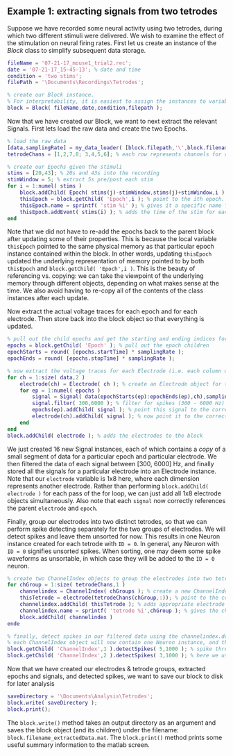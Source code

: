 ## Example 1: extracting signals from two tetrodes
Suppose we have recorded some neural activity using two tetrodes, during which two different stimuli were delivered. We wish to examine the effect of the stimulation on neural firing rates. First let us create an instance of the *Block* class to simplify subsequent data storage.

``` matlab
fileName = '07-21-17_mouse1_trial2.rec';
date = '07-21-17_15-45-13'; % date and time
condition = 'two stims';
filePath = '\Documents\Recordings\Tetrodes';

% create our Block instance. 
% For interpretability, it is easiest to assign the instances to variables with similar names as the classes they intantiate
block = Block( fileName,date,condition,filepath ); 
```

Now that we have created our Block, we want to next extract the relevant Signals. First lets load the raw data and create the two Epochs. 

``` matlab
% load the raw data
[data,samplingRate] = my_data_loader( [block.filepath,'\',block.filename] );
tetrodeChans = [1,2,7,8; 3,4,5,6]; % each row represents channels for one tetrode

% create our Epochs given the stimuli
stims = [20,43]; % 20s and 43s into the recording
stimWindow = 5; % extract 5s pre/post each stim
for i = 1:numel( stims )
    block.addChild( Epoch( stims(j)-stimWindow,stims(j)+stimWindow,i ) ); % creates an Epoch instances, stored into the block parent
    thisEpoch = block.getChild( 'Epoch',i ); % point to the ith epoch. No memory overhead in creating this local variable 
    thisEpoch.name = sprintf( 'stim %i' ); % gives it a specific name for us to remember later
    thisEpoch.addEvent( stims(i) ); % adds the time of the stim for each 
end
```

Note that we did not have to re-add the epochs back to the parent block after updating some of their properties. This is because the local variable `thisEpoch` pointed to the same physical memory as that particular epoch instance contained within the block. In other words, updating `thisEpoch` updated the underlying representation of memory pointed to by both `thisEpoch` and `block.getChild( 'Epoch',i )`. This is the beauty of referencing vs. copying: we can take the viewpoint of the underlying memory through different objects, depending on what makes sense at the time. We also avoid having to re-copy all of the contents of the class instances after each update.

Now extract the actual voltage traces for each epoch and for each electrode. Then store back into the block object so that everything is updated.

``` matlab
% pull out the child epochs and get the starting and ending indices for pulling out raw voltage
epochs = block.getChild( 'Epoch' ); % pull out the epoch children
epochStarts = round( [epochs.startTime] * samplingRate );
epochEnds = round( [epochs.stopTime] * samplingRate );

% now extract the voltage traces for each Electrode (i.e. each column of the data) & epoch
for ch = 1:size( data,2 )
    electrode(ch) = Electrode( ch ); % create an Electrode object for this channel
    for ep = 1:numel( epochs )
        signal = Signal( data(epochStarts(ep):epochEnds(ep),ch),samplingRate ); % create a signal, defined by the start/ending times of the epoch
        signal.filter( 300,6000 ); % filter for spikes (300 - 6000 Hz)
        epochs(ep).addChild( signal ); % point this signal to the correct epoch
        electrode(ch).addChild( signal ); % now point it to the correct electrode.
    end
end
block.addChild( electrode ); % adds the electrodes to the block
```

We just created 16 new Signal instances, each of which contains a *copy* of a small segment of data for a particular epoch and particular electrode. We then filtered the data of each signal between [300, 6000] Hz, and finally stored all the signals for a particular electrode into an Electrode instance. Note that our `electrode` variable is 1x8 here, where each dimension represents another electrode. Rather than performing `block.addChild( electrode )` for each pass of the for loop, we can just add all 1x8 electrode objects simultaneously. Also note that each `signal` now correctly references the parent `electrode` and `epoch`.

Finally, group our electrodes into two distinct tetrodes, so that we can perform spike detecting separately for the two groups of electrodes. We will detect spikes and leave them unsorted for now. This results in one Neuron instance created for each tetrode with `ID = 0`. In general, any Neuron with `ID = 0` signifies unsorted spikes. When sorting, one may deem some spike waveforms as unsortable, in which case they will be added to the `ID = 0` neuron. 

``` matlab
% create two ChannelIndex objects to group the electrodes into two tetrodes
for chGroup = 1:size( tetrodeChans,1 )
    channelindex = ChannelIndex( chGroups ); % create a new ChannelIndex instance
    thisTetrode = electrode(tetrodeChans(chGroup,:)); % point to the correct group of electrodes for this tetrode (no memory overhead)
    channelindex.addChild( thisTetrode ); % adds appropriate electrode group
    channelindex.name = sprintf( 'tetrode %i',chGroup ); % gives the channelindex a name for identifying which tetrode
    block.addChild( channelindex )
ende

% finally, detect spikes in our filtered data using the channelindex.detectSpikes() method
% each ChannelIndex object will now contain one Neuron instance, and that neuron will have two Spikes instances (one for each epoch)
block.getChild( 'ChannelIndex',1 ).detectSpikes( 5,1000 ); % spike threshold of 5 * noise SD, artifact threshold = 1000 uV
block.getChild( 'ChannelIndex',2 ).detectSpikes( 3,1000 ); % here we use a lower threshold, as this tetrode was less noisy
```

Now that we have created our electrodes & tetrode groups, extracted epochs and signals, and detected spikes, we want to save our block to disk for later analysis

``` matlab
saveDirectory = '\Documents\Analysis\Tetrodes';
block.write( saveDirectory );
block.print();
```

The `block.write()` method takes an output directory as an argument and saves the block object (and its children) under the filename: `block.filename_extractedData.mat`. The `block.print()` method prints some useful summary information to the matlab screen. 
